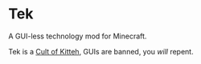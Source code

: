 # Tek
A GUI-less technology mod for Minecraft. 


Tek is a [Cult of Kitteh](http://asie.pl/kitteh/), GUIs are banned, you _will_ repent.